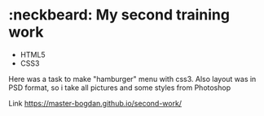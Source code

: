 # :neckbeard: My second training work
- HTML5
- CSS3

Here was a task to make "hamburger" menu with css3. Also layout was in PSD format, so i take all pictures and some styles from Photoshop

Link https://master-bogdan.github.io/second-work/
